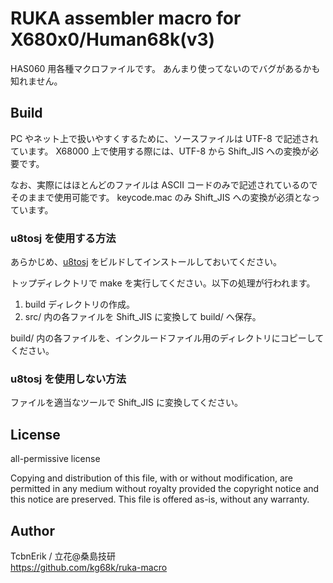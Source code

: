 # RUKA assembler macro for X680x0/Human68k(v3)

HAS060 用各種マクロファイルです。
あんまり使ってないのでバグがあるかも知れません。


## Build
PC やネット上で扱いやすくするために、ソースファイルは UTF-8 で記述されています。
X68000 上で使用する際には、UTF-8 から Shift_JIS への変換が必要です。

なお、実際にはほとんどのファイルは ASCII コードのみで記述されているのでそのままで使用可能です。
keycode.mac のみ Shift_JIS への変換が必須となっています。


### u8tosj を使用する方法

あらかじめ、[u8tosj](https://github.com/kg68k/u8tosj) をビルドしてインストールしておいてください。

トップディレクトリで make を実行してください。以下の処理が行われます。
1. build ディレクトリの作成。
2. src/ 内の各ファイルを Shift_JIS に変換して build/ へ保存。

build/ 内の各ファイルを、インクルードファイル用のディレクトリにコピーしてください。


### u8tosj を使用しない方法

ファイルを適当なツールで Shift_JIS に変換してください。


## License

all-permissive license

Copying and distribution of this file, with or without modification,
are permitted in any medium without royalty provided the copyright
notice and this notice are preserved.  This file is offered as-is,
without any warranty.


## Author
TcbnErik / 立花@桑島技研  
https://github.com/kg68k/ruka-macro
